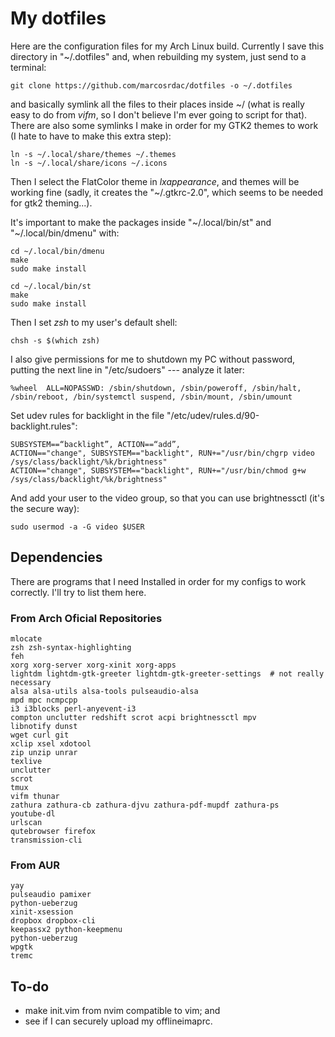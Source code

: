 # My dotfiles

Here are the configuration files for my Arch Linux build. Currently I save this directory in "~/.dotfiles" and, when rebuilding my system, just send to a terminal:

```shell
git clone https://github.com/marcosrdac/dotfiles -o ~/.dotfiles
```

and basically symlink all the files to their places inside ~/ (what is really easy to do from *vifm*, so I don't believe I'm ever going to script for that). There are also some symlinks I make in order for my GTK2 themes to work (I hate to have to make this extra step):

```shell
ln -s ~/.local/share/themes ~/.themes
ln -s ~/.local/share/icons ~/.icons
```

Then I select the FlatColor theme in *lxappearance*, and themes will be working fine (sadly, it creates the "~/.gtkrc-2.0", which seems to be needed for gtk2 theming...).

It's important to make the packages inside "~/.local/bin/st" and "~/.local/bin/dmenu" with:

```shell
cd ~/.local/bin/dmenu
make
sudo make install

cd ~/.local/bin/st
make
sudo make install
```

Then I set *zsh* to my user's default shell:

```shell
chsh -s $(which zsh)
```

I also give permissions for me to shutdown my PC without password, putting the next line in "/etc/sudoers" --- analyze it later:

```
%wheel  ALL=NOPASSWD: /sbin/shutdown, /sbin/poweroff, /sbin/halt, /sbin/reboot, /bin/systemctl suspend, /sbin/mount, /sbin/umount
```

Set udev rules for backlight in the file "/etc/udev/rules.d/90-backlight.rules":
```
SUBSYSTEM==“backlight”, ACTION==“add”,
ACTION=="change", SUBSYSTEM=="backlight", RUN+="/usr/bin/chgrp video /sys/class/backlight/%k/brightness"
ACTION=="change", SUBSYSTEM=="backlight", RUN+="/usr/bin/chmod g+w /sys/class/backlight/%k/brightness"
```

And add your user to the video group, so that you can use brightnessctl (it's the secure way):

```shell
sudo usermod -a -G video $USER
```


## Dependencies

There are programs that I need Installed in order for my configs to work correctly. I'll try to list them here.


### From Arch Oficial Repositories

```
mlocate
zsh zsh-syntax-highlighting
feh
xorg xorg-server xorg-xinit xorg-apps
lightdm lightdm-gtk-greeter lightdm-gtk-greeter-settings  # not really necessary
alsa alsa-utils alsa-tools pulseaudio-alsa
mpd mpc ncmpcpp
i3 i3blocks perl-anyevent-i3
compton unclutter redshift scrot acpi brightnessctl mpv
libnotify dunst
wget curl git
xclip xsel xdotool
zip unzip unrar
texlive
unclutter
scrot
tmux
vifm thunar
zathura zathura-cb zathura-djvu zathura-pdf-mupdf zathura-ps
youtube-dl
urlscan
qutebrowser firefox
transmission-cli
```


### From AUR

```
yay
pulseaudio pamixer
python-ueberzug
xinit-xsession
dropbox dropbox-cli
keepassx2 python-keepmenu
python-ueberzug
wpgtk
tremc
```


## To-do

  * make init.vim from nvim compatible to vim; and
  * see if I can securely upload my offlineimaprc.


